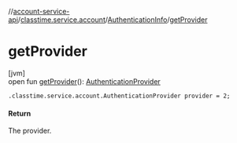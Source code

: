 //[account-service-api](../../../index.md)/[classtime.service.account](../index.md)/[AuthenticationInfo](index.md)/[getProvider](get-provider.md)

# getProvider

[jvm]\
open fun [getProvider](get-provider.md)(): [AuthenticationProvider](../-authentication-provider/index.md)

`.classtime.service.account.AuthenticationProvider provider = 2;`

#### Return

The provider.
